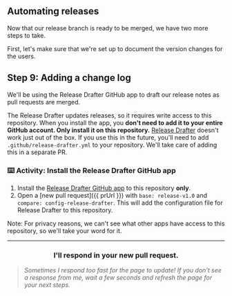 ## Automating releases

Now that our release branch is ready to be merged, we have two more steps to take.

First, let's make sure that we're set up to document the version changes for the users.

## Step 9: Adding a change log

We'll be using the Release Drafter GitHub app to draft our release notes as pull requests are merged.

The Release Drafter updates releases, so it requires write access to this repository. When you install the app, you **don't need to add it to your entire GitHub account. Only install it on this repository.** [Release Drafter](https://github.com/apps/release-drafter) doesn't work just out of the box. If you use this in the future, you'll need to add `.github/release-drafter.yml` to your repository. We'll take care of adding this in a separate PR.

### :keyboard: Activity: Install the Release Drafter GitHub app

1. Install the <a href="https://probot.github.io/apps/release-drafter/" target="_blank">Release Drafter GitHub app</a> to this repository **only**.
1. Open a [new pull request]({{ prUrl }}) with `base: release-v1.0` and `compare: config-release-drafter`. This will add the configuration file for Release Drafter to this repository. 

Note: For privacy reasons, we can't see what other apps have access to this repository, so we'll take your word for it.

<hr>
<h3 align="center">I'll respond in your new pull request.</h3>

> _Sometimes I respond too fast for the page to update! If you don't see a response from me, wait a few seconds and refresh the page for your next steps._
